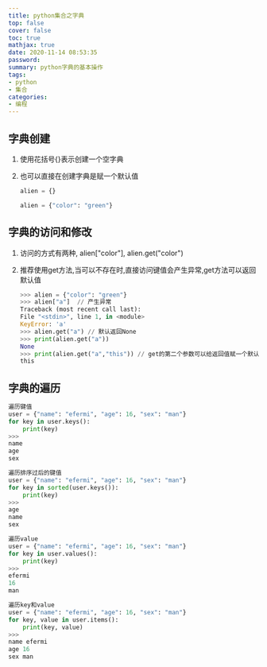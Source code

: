```yaml
---
title: python集合之字典
top: false
cover: false
toc: true
mathjax: true
date: 2020-11-14 08:53:35
password:
summary: python字典的基本操作
tags:
- python
- 集合
categories:
- 编程
---
```


## 字典创建

1. 使用花括号{}表示创建一个空字典

2. 也可以直接在创建字典是赋一个默认值

    ``` python
    alien = {}

    alien = {"color": "green"}
    ```

## 字典的访问和修改

1. 访问的方式有两种, alien["color"], alien.get("color")

2. 推荐使用get方法,当可以不存在时,直接访问键值会产生异常,get方法可以返回默认值

    ``` python
    >>> alien = {"color": "green"}
    >>> alien["a"]  // 产生异常
    Traceback (most recent call last):
    File "<stdin>", line 1, in <module>
    KeyError: 'a'
    >>> alien.get("a") // 默认返回None
    >>> print(alien.get("a"))
    None
    >>> print(alien.get("a","this")) // get的第二个参数可以给返回值赋一个默认值
    this
    ```

## 字典的遍历

``` python
遍历键值
user = {"name": "efermi", "age": 16, "sex": "man"}
for key in user.keys():
    print(key)
>>>
name
age
sex

遍历排序过后的键值
user = {"name": "efermi", "age": 16, "sex": "man"}
for key in sorted(user.keys()):
    print(key)
>>>
age
name
sex

遍历value
user = {"name": "efermi", "age": 16, "sex": "man"}
for key in user.values():
    print(key)
>>>
efermi
16
man

遍历key和value
user = {"name": "efermi", "age": 16, "sex": "man"}
for key, value in user.items():
    print(key, value)
>>>
name efermi
age 16
sex man
```

